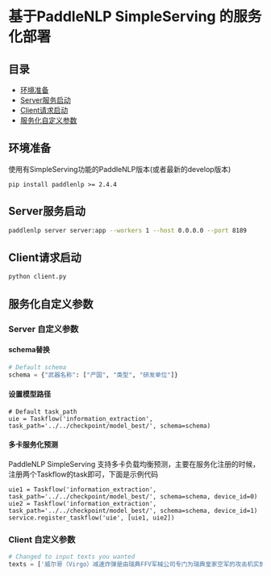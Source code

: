 # 基于PaddleNLP SimpleServing 的服务化部署

## 目录
- [环境准备](#环境准备)
- [Server服务启动](#Server服务启动)
- [Client请求启动](#Client请求启动)
- [服务化自定义参数](#服务化自定义参数)

## 环境准备
使用有SimpleServing功能的PaddleNLP版本(或者最新的develop版本)

```shell
pip install paddlenlp >= 2.4.4
```


## Server服务启动

```bash
paddlenlp server server:app --workers 1 --host 0.0.0.0 --port 8189
```

## Client请求启动

```bash
python client.py
```

## 服务化自定义参数

### Server 自定义参数
#### schema替换
```python
# Default schema
schema = {"武器名称": ["产国", "类型", "研发单位"]}
```

#### 设置模型路径
```
# Default task_path
uie = Taskflow('information_extraction', task_path='../../checkpoint/model_best/', schema=schema)
```

#### 多卡服务化预测
PaddleNLP SimpleServing 支持多卡负载均衡预测，主要在服务化注册的时候，注册两个Taskflow的task即可，下面是示例代码
```
uie1 = Taskflow('information_extraction', task_path='../../checkpoint/model_best/', schema=schema, device_id=0)
uie2 = Taskflow('information_extraction', task_path='../../checkpoint/model_best/', schema=schema, device_id=1)
service.register_taskflow('uie', [uie1, uie2])
```

### Client 自定义参数

```python
# Changed to input texts you wanted
texts = ['威尔哥（Virgo）减速炸弹是由瑞典FFV军械公司专门为瑞典皇家空军的攻击机实施低空高速轰炸而研制，1956年开始研制，1963年进入服役，装备于A32“矛盾”、A35“龙”、和AJ134“雷”攻击机，主要用于攻击登陆>艇、停放的飞机、高炮、野战火炮、轻型防护装甲车辆以及有生力量。']

```
